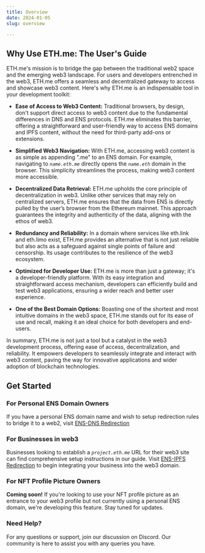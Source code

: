 ```yaml
---
title: Overview
date: 2024-01-05
slug: overview

---
```

## Why Use ETH.me: The User's Guide

ETH.me's mission is to bridge the gap between the traditional web2 space and the emerging web3 landscape. For users and developers entrenched in the web3, ETH.me offers a seamless and decentralized gateway to access and showcase web3 content. Here's why ETH.me is an indispensable tool in your development toolkit:

* **Ease of Access to Web3 Content:** Traditional browsers, by design, don't support direct access to web3 content due to the fundamental differences in DNS and ENS protocols. ETH.me eliminates this barrier, offering a straightforward and user-friendly way to access ENS domains and IPFS content, without the need for third-party add-ons or extensions.

* **Simplified Web3 Navigation:** With ETH.me, accessing web3 content is as simple as appending ".me" to an ENS domain. For example, navigating to *`name.eth.me`* directly opens the *`name.eth`* domain in the browser. This simplicity streamlines the process, making web3 content more accessible.

* **Decentralized Data Retrieval:** ETH.me upholds the core principle of decentralization in web3. Unlike other services that may rely on centralized servers, ETH.me ensures that the data from ENS is directly pulled by the user’s browser from the Ethereum mainnet. This approach guarantees the integrity and authenticity of the data, aligning with the ethos of web3.

* **Redundancy and Reliability:** In a domain where services like eth.link and eth.limo exist, ETH.me provides an alternative that is not just reliable but also acts as a safeguard against single points of failure and censorship. Its usage contributes to the resilience of the web3 ecosystem.

* **Optimized for Developer Use:** ETH.me is more than just a gateway; it's a developer-friendly platform. With its easy integration and straightforward access mechanism, developers can efficiently build and test web3 applications, ensuring a wider reach and better user experience.

* **One of the Best Domain Options:** Boasting one of the shortest and most intuitive domains in the web3 space, ETH.me stands out for its ease of use and recall, making it an ideal choice for both developers and end-users.

In summary, ETH.me is not just a tool but a catalyst in the web3 development process, offering ease of access, decentralization, and reliability. It empowers developers to seamlessly integrate and interact with web3 content, paving the way for innovative applications and wider adoption of blockchain technologies.


## Get Started

### For Personal ENS Domain Owners

If you have a personal ENS domain name and wish to setup redirection rules to bridge it to a web2, visit [ENS-DNS Redirection](ens)

### For Businesses in web3

Businesses looking to establish a *`project.eth.me`* URL for their web3 site can find comprehensive setup instructions in our guide. Visit [ENS-IPFS Redirection](ipfs) to begin integrating your business into the web3 domain.

### For NFT Profile Picture Owners

**Coming soon!** If you're looking to use your NFT profile picture as an entrance to your web3 profile but not currently using a personal ENS domain, we're developing this feature. Stay tuned for updates.

### Need Help?

For any questions or support, join our discussion on Discord. Our community is here to assist you with any queries you have.



